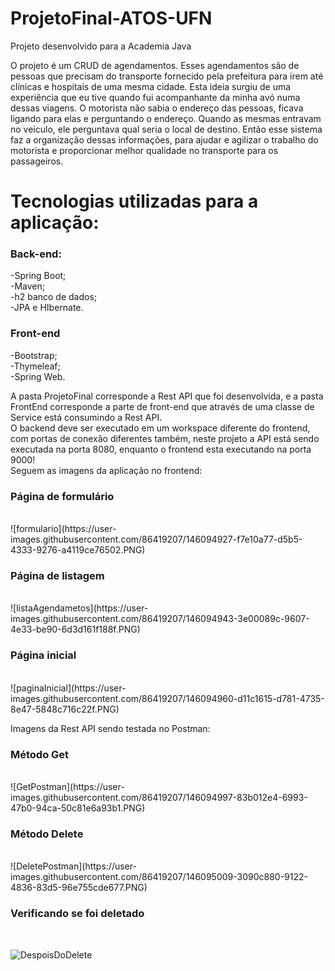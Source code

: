 # ProjetoFinal-ATOS-UFN
Projeto desenvolvido para a Academia Java

O projeto é um CRUD de agendamentos. Esses agendamentos são de pessoas que precisam do transporte fornecido pela prefeitura para irem até clínicas e hospitais de uma mesma cidade. Esta ideia surgiu de uma experiência que eu tive quando fui acompanhante da minha avó numa dessas viagens. O motorista não sabia o endereço das pessoas, ficava ligando para elas e perguntando o endereço. Quando as mesmas entravam no veículo, ele perguntava qual seria o local de destino. Então esse sistema faz a organização dessas informações, para ajudar e agilizar o trabalho do motorista e proporcionar melhor qualidade no transporte para os passageiros.

# Tecnologias utilizadas para a aplicação:
<h3>Back-end:</h3>
-Spring Boot;<br>
-Maven;<br>
-h2 banco de dados;<br>
-JPA e HIbernate.<br>

<h3>Front-end</h3>
-Bootstrap;<br>
-Thymeleaf;<br>
-Spring Web.
<br>

A pasta ProjetoFinal corresponde a Rest API que foi desenvolvida, e a pasta FrontEnd corresponde a parte de front-end que através de uma classe de Service está consumindo a Rest API.
<br>
O backend deve ser executado em um workspace diferente do frontend, com portas de conexão diferentes também, neste projeto a API está sendo executada na porta 8080, enquanto o frontend esta executando na porta 9000!
<br>
Seguem as imagens da aplicação no frontend:

<h3>Página de formulário</h3><br>
![formulario](https://user-images.githubusercontent.com/86419207/146094927-f7e10a77-d5b5-4333-9276-a4119ce76502.PNG)

<h3>Página de listagem</h3><br>
![listaAgendametos](https://user-images.githubusercontent.com/86419207/146094943-3e00089c-9607-4e33-be90-6d3d161f188f.PNG)

<h3>Página inicial</h3><br>
![paginaInicial](https://user-images.githubusercontent.com/86419207/146094960-d11c1615-d781-4735-8e47-5848c716c22f.PNG)


Imagens da Rest API sendo testada no Postman:

<h3>Método Get</h3><br>
![GetPostman](https://user-images.githubusercontent.com/86419207/146094997-83b012e4-6993-47b0-94ca-50c81e6a93b1.PNG)

<h3>Método Delete</h3><br>
![DeletePostman](https://user-images.githubusercontent.com/86419207/146095009-3090c880-9122-4836-83d5-96e755cde677.PNG)

<h3>Verificando se foi deletado</h3><br>

![DespoisDoDelete](https://user-images.githubusercontent.com/86419207/146095015-8cf5c6b9-e720-4fb9-92bc-62390732d2f3.PNG)



